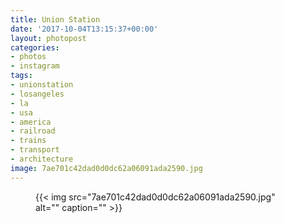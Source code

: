 ```yaml
---
title: Union Station
date: '2017-10-04T13:15:37+00:00'
layout: photopost
categories:
- photos
- instagram
tags:
- unionstation
- losangeles
- la
- usa
- america
- railroad
- trains
- transport
- architecture
image: 7ae701c42dad0d0dc62a06091ada2590.jpg
---
```


<figure class="photo photo--square">
  {{< img src="7ae701c42dad0d0dc62a06091ada2590.jpg" alt="" caption="" >}}

</figure>




